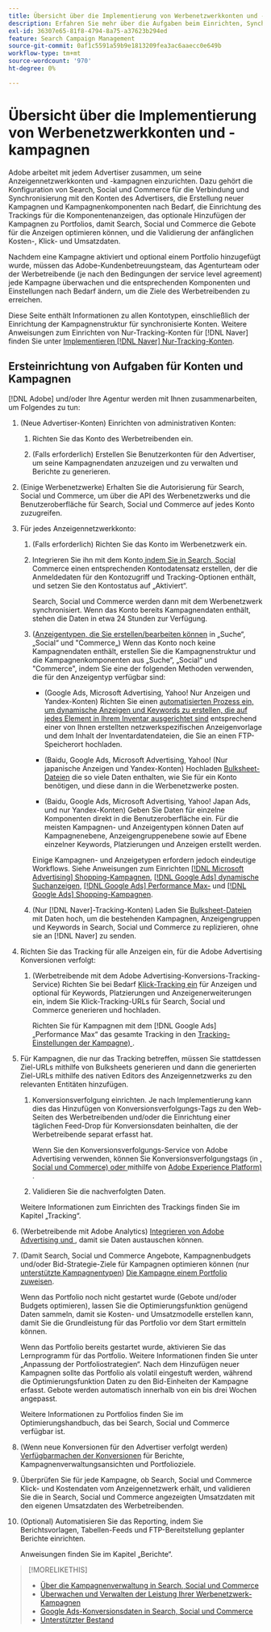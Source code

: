 ```yaml
---
title: Übersicht über die Implementierung von Werbenetzwerkkonten und -kampagnen
description: Erfahren Sie mehr über die Aufgaben beim Einrichten, Synchronisieren und Verwalten Ihrer Anzeigennetzwerkkonten.
exl-id: 36307e65-81f8-4794-8a75-a37623b294ed
feature: Search Campaign Management
source-git-commit: 0af1c5591a59b9e1813209fea3ac6aaecc0e649b
workflow-type: tm+mt
source-wordcount: '970'
ht-degree: 0%

---
```


# Übersicht über die Implementierung von Werbenetzwerkkonten und -kampagnen

Adobe arbeitet mit jedem Advertiser zusammen, um seine Anzeigennetzwerkkonten und -kampagnen einzurichten. Dazu gehört die Konfiguration von Search, Social und Commerce für die Verbindung und Synchronisierung mit den Konten des Advertisers, die Erstellung neuer Kampagnen und Kampagnenkomponenten nach Bedarf, die Einrichtung des Trackings für die Komponentenanzeigen, das optionale Hinzufügen der Kampagnen zu Portfolios, damit Search, Social und Commerce die Gebote für die Anzeigen optimieren können, und die Validierung der anfänglichen Kosten-, Klick- und Umsatzdaten.

Nachdem eine Kampagne aktiviert und optional einem Portfolio hinzugefügt wurde, müssen das Adobe-Kundenbetreuungsteam, das Agenturteam oder der Werbetreibende (je nach den Bedingungen der service level agreement) jede Kampagne überwachen und die entsprechenden Komponenten und Einstellungen nach Bedarf ändern, um die Ziele des Werbetreibenden zu erreichen.

Diese Seite enthält Informationen zu allen Kontotypen, einschließlich der Einrichtung der Kampagnenstruktur für synchronisierte Konten. Weitere Anweisungen zum Einrichten von Nur-Tracking-Konten für [!DNL Naver] finden Sie unter [Implementieren [!DNL Naver] Nur-Tracking-Konten](/help/search-social-commerce/campaign-management/naver-tracking-only-account-implement.md).

## Ersteinrichtung von Aufgaben für Konten und Kampagnen

[!DNL Adobe] und/oder Ihre Agentur werden mit Ihnen zusammenarbeiten, um Folgendes zu tun:

1. (Neue Advertiser-Konten) Einrichten von administrativen Konten:

   1. Richten Sie das Konto des Werbetreibenden ein.

   1. (Falls erforderlich) Erstellen Sie Benutzerkonten für den Advertiser, um seine Kampagnendaten anzuzeigen und zu verwalten und Berichte zu generieren.

1. (Einige Werbenetzwerke) Erhalten Sie die Autorisierung für Search, Social und Commerce, um über die API des Werbenetzwerks und die Benutzeroberfläche für Search, Social und Commerce auf jedes Konto zuzugreifen.

1. Für jedes Anzeigennetzwerkkonto:

   1. (Falls erforderlich) Richten Sie das Konto im Werbenetzwerk ein.

   1. Integrieren Sie ihn mit dem Konto[ indem Sie in Search, Social ](/help/search-social-commerce/campaign-management/accounts/ad-network-account-manage.md#create-account) Commerce einen entsprechenden Kontodatensatz erstellen, der die Anmeldedaten für den Kontozugriff und Tracking-Optionen enthält, und setzen Sie den Kontostatus auf „Aktiviert“.

      Search, Social und Commerce werden dann mit dem Werbenetzwerk synchronisiert. Wenn das Konto bereits Kampagnendaten enthält, stehen die Daten in etwa 24 Stunden zur Verfügung.

   1. ([Anzeigentypen, die Sie erstellen/bearbeiten können](/help/search-social-commerce/introduction/supported-inventory.md) in „Suche“, „Social“ und &quot;Commerce„) Wenn das Konto noch keine Kampagnendaten enthält, erstellen Sie die Kampagnenstruktur und die Kampagnenkomponenten aus „Suche“, „Social“ und &quot;Commerce&quot;, indem Sie eine der folgenden Methoden verwenden, die für den Anzeigentyp verfügbar sind:

      * (Google Ads, Microsoft Advertising, Yahoo! Nur Anzeigen und Yandex-Konten) Richten Sie einen [automatisierten Prozess ein, um dynamische Anzeigen und Keywords zu erstellen, die auf jedes Element in Ihrem Inventar ausgerichtet sind](/help/search-social-commerce/campaign-management/inventory-feeds/inventory-feeds-about.md) entsprechend einer von Ihnen erstellten netzwerkspezifischen Anzeigenvorlage und dem Inhalt der Inventardatendateien, die Sie an einen FTP-Speicherort hochladen.

      * (Baidu, Google Ads, Microsoft Advertising, Yahoo! (Nur japanische Anzeigen und Yandex-Konten) Hochladen [Bulksheet-Dateien](/help/search-social-commerce/campaign-management/bulksheets/bulksheet-about.md) die so viele Daten enthalten, wie Sie für ein Konto benötigen, und diese dann in die Werbenetzwerke posten.

      * (Baidu, Google Ads, Microsoft Advertising, Yahoo! Japan Ads, und nur Yandex-Konten) Geben Sie Daten für einzelne Komponenten direkt in die Benutzeroberfläche ein. Für die meisten Kampagnen- und Anzeigentypen können Daten auf Kampagnenebene, Anzeigengruppenebene sowie auf Ebene einzelner Keywords, Platzierungen und Anzeigen erstellt werden.

      Einige Kampagnen- und Anzeigetypen erfordern jedoch eindeutige Workflows. Siehe Anweisungen zum Einrichten [[!DNL Microsoft Advertising] Shopping-Kampagnen](/help/search-social-commerce/campaign-management/special-workflows/microsoft-shopping-campaigns.md), [[!DNL Google Ads] dynamische Suchanzeigen](/help/search-social-commerce/campaign-management/special-workflows/google-dynamic-search-ads.md), [[!DNL Google Ads] Performance Max-](/help/search-social-commerce/campaign-management/special-workflows/google-performance-max-campaigns.md) und [[!DNL Google Ads] Shopping-Kampagnen](/help/search-social-commerce/campaign-management/special-workflows/google-shopping-campaigns.md).

   1. (Nur [!DNL Naver]-Tracking-Konten) Laden Sie [Bulksheet-Dateien](/help/search-social-commerce/campaign-management/bulksheets/bulksheet-about.md) mit Daten hoch, um die bestehenden Kampagnen, Anzeigengruppen und Keywords in Search, Social und Commerce zu replizieren, ohne sie an [!DNL Naver] zu senden.

1. Richten Sie das Tracking für alle Anzeigen ein, für die Adobe Advertising Konversionen verfolgt:

   1. (Werbetreibende mit dem Adobe Advertising-Konversions-Tracking-Service) Richten Sie bei Bedarf [Klick-Tracking ein](/help/search-social-commerce/tracking/click-tracking-ways-to-generate.md) für Anzeigen und optional für Keywords, Platzierungen und Anzeigenerweiterungen ein, indem Sie Klick-Tracking-URLs für Search, Social und Commerce generieren und hochladen.

      Richten Sie für Kampagnen mit dem [!DNL Google Ads] „Performance Max“ das gesamte Tracking in den [Tracking-Einstellungen der Kampagne) ](/help/search-social-commerce/campaign-management/campaigns/campaign-settings-google.md).

1. Für Kampagnen, die nur das Tracking betreffen, müssen Sie stattdessen Ziel-URLs mithilfe von Bulksheets generieren und dann die generierten Ziel-URLs mithilfe des nativen Editors des Anzeigennetzwerks zu den relevanten Entitäten hinzufügen.

   1. Konversionsverfolgung einrichten. Je nach Implementierung kann dies das Hinzufügen von Konversionsverfolgungs-Tags zu den Web-Seiten des Werbetreibenden und/oder die Einrichtung einer täglichen Feed-Drop für Konversionsdaten beinhalten, die der Werbetreibende separat erfasst hat.

      Wenn Sie den Konversionsverfolgungs-Service von Adobe Advertising verwenden, können Sie Konversionsverfolgungstags (in [, Social und Commerce) oder ](/help/search-social-commerce/tools/conversion-tag-generate.md)mithilfe von [Adobe Experience Platform) ](https://experienceleague.adobe.com/docs/experience-platform/destinations/catalog/advertising/adobe-advertising-cloud.html).

   1. Validieren Sie die nachverfolgten Daten.

   Weitere Informationen zum Einrichten des Trackings finden Sie im Kapitel „Tracking“.

1. (Werbetreibende mit Adobe Analytics) [Integrieren von Adobe Advertising und ](https://experienceleague.adobe.com/docs/advertising/integrations/analytics/overview.html), damit sie Daten austauschen können.

1. (Damit Search, Social und Commerce Angebote, Kampagnenbudgets und/oder Bid-Strategie-Ziele für Kampagnen optimieren können (nur [ unterstützte Kampagnentypen](/help/search-social-commerce/introduction/supported-inventory.md)) [Die Kampagne einem Portfolio zuweisen](/help/search-social-commerce/campaign-management/campaign-assign-to-portfolio.md).

   Wenn das Portfolio noch nicht gestartet wurde (Gebote und/oder Budgets optimieren), lassen Sie die Optimierungsfunktion genügend Daten sammeln, damit sie Kosten- und Umsatzmodelle erstellen kann, damit Sie die Grundleistung für das Portfolio vor dem Start ermitteln können.

   Wenn das Portfolio bereits gestartet wurde, aktivieren Sie das Lernprogramm für das Portfolio. Weitere Informationen finden Sie unter „Anpassung der Portfoliostrategien“. Nach dem Hinzufügen neuer Kampagnen sollte das Portfolio als volatil eingestuft werden, während die Optimierungsfunktion Daten zu den Bid-Einheiten der Kampagne erfasst. Gebote werden automatisch innerhalb von ein bis drei Wochen angepasst.

   Weitere Informationen zu Portfolios finden Sie im Optimierungshandbuch, das bei Search, Social und Commerce verfügbar ist.<!-- verify convention for referencing Optimization Guide here -->

1. (Wenn neue Konversionen für den Advertiser verfolgt werden) [Verfügbarmachen der Konversionen](/help/search-social-commerce/admin/conversion-metrics/conversion-metric-about.md) für Berichte, Kampagnenverwaltungsansichten und Portfolioziele.

1. Überprüfen Sie für jede Kampagne, ob Search, Social und Commerce Klick- und Kostendaten vom Anzeigennetzwerk erhält, und validieren Sie die in Search, Social und Commerce angezeigten Umsatzdaten mit den eigenen Umsatzdaten des Werbetreibenden.

1. (Optional) Automatisieren Sie das Reporting, indem Sie Berichtsvorlagen, Tabellen-Feeds und FTP-Bereitstellung geplanter Berichte einrichten.

   Anweisungen finden Sie im Kapitel „Berichte“.

>[!MORELIKETHIS]
>
>* [Über die Kampagnenverwaltung in Search, Social und Commerce](campaign-management-about.md)
>* [Überwachen und Verwalten der Leistung Ihrer Werbenetzwerk-Kampagnen](monitor-performance-campaigns.md)
>* [Google Ads-Konversionsdaten in Search, Social und Commerce](google-conversion-data.md)
>* [Unterstützter Bestand](/help/search-social-commerce/introduction/supported-inventory.md)
